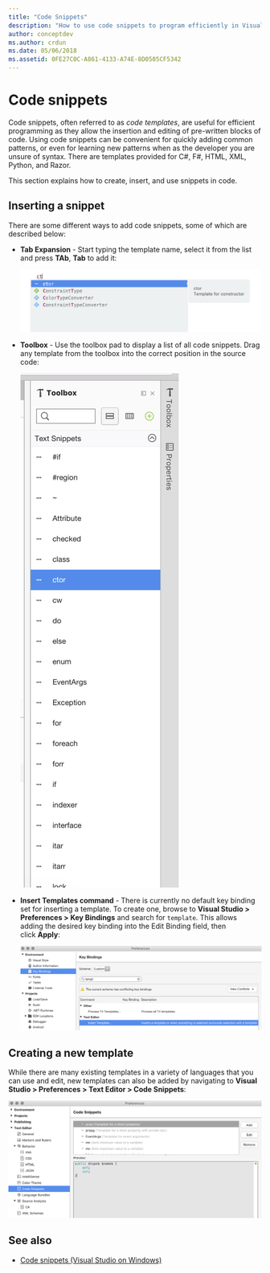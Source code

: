 ```yaml
---
title: "Code Snippets"
description: "How to use code snippets to program efficiently in Visual Studio for Mac"
author: conceptdev
ms.author: crdun
ms.date: 05/06/2018
ms.assetid: 0FE27C0C-A861-4133-A74E-8D0505CF5342
---
```


# Code snippets

Code snippets, often referred to as _code templates_, are useful for efficient programming as they allow the insertion and editing of pre-written blocks of code. Using code snippets can be convenient for quickly adding common patterns, or even for learning new patterns when as the developer you are unsure of syntax. There are templates provided for C#, F#, HTML, XML, Python, and Razor.

This section explains how to create, insert, and use snippets in code.

## Inserting a snippet

There are some different ways to add code snippets, some of which are described below:

* **Tab Expansion** - Start typing the template name, select it from the list and press **TAb**, **Tab** to add it:

  ![Tab Expansion in Code](media/source-editor-image13.png)

* **Toolbox** - Use the toolbox pad to display a list of all code snippets. Drag any template from the toolbox into the correct position in the source code:

  ![Code snippets in Toolbox](media/source-editor-image14.png)

* **Insert Templates command** - There is currently no default key binding set for inserting a template. To create one, browse to **Visual Studio > Preferences > Key Bindings** and search for `template`. This allows adding the desired key binding into the Edit Binding field, then click **Apply**:

  ![Inset Template command](media/source-editor-image15.png)

## Creating a new template

While there are many existing templates in a variety of languages that you can use and edit, new templates can also be added by navigating to **Visual Studio > Preferences > Text Editor > Code Snippets**:

![Inset new template](media/source-editor-image12.png)

## See also

* [Code snippets (Visual Studio on Windows)](/visualstudio/ide/code-snippets)